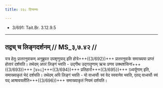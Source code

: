 ```yaml
---
title: २३८ टिप्पण्यः

---
```

- 3/691: Tait.Br. 3.12.9.5

____________________________________________


## तद्वच् च लिङ्गदर्शनम् // MS_३,७.४२ //

यत्र हेतुः प्रातरनुवाकम् अनुब्रुवत उपशृणुयाद् इति होत्रे+++({3/692})+++ प्रातरनुवाके समाख्यया प्राप्तं होतारं दर्शयति। तथेदम् अपरं लिङ्गं भवति - उद्गीथ उद्गातॄणाम् ऋचः प्रणव उक्थशंसिनां+++({3/693})+++ [४०८]+++({3/694})+++ प्रतिहारो+++({3/695})+++ ऽध्वर्यूणाम् इति, समाख्याकृतं भेदं दर्शयति। तथेदम् अपि लिङ्गं भवति - यो वाध्वर्योः स्वं वेद स्ववानेव भवति, एतद् वाध्वर्योः स्वं यद् आश्रावयतीति+++({3/696})+++ समाख्याकृतं नियमं दर्शयति।